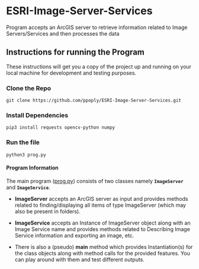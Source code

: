 # ESRI-Image-Server-Services

Program accepts an ArcGIS server to retrieve information related to Image Servers/Services and then processes the data

## Instructions for running the Program

These instructions will get you a copy of the project up and running on your local machine for development and testing purposes.

### Clone the Repo

```
git clone https://github.com/ppoply/ESRI-Image-Server-Services.git
```

### Install Dependencies

```
pip3 install requests opencv-python numpy
```

### Run the file

```
python3 prog.py
```

#### Program Information
The main program ([prog.py](prog.py)) consists of two classes namely **`ImageServer`** and **`ImageService`**.

 - **ImageServer** accepts an ArcGIS server as input and provides methods related to finding/displaying all items of type ImageServer
   (which may also be present in folders).
   
 - **ImageService** accepts an Instance of ImageServer object along with an Image Service name and provides methods related to Describing Image Service information and exporting an image, etc.
 
 - There is also a (pseudo) **main** method which provides
   Instantiation(s) for the class objects along with method calls for
   the provided features. You can play around with them and test
   different outputs.
